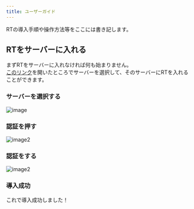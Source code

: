 ```yaml
---
title: ユーザーガイド
---
```

RTの導入手順や操作方法等をここには書き記します。

## RTをサーバーに入れる
まずRTをサーバーに入れなければ何も始まりません。  
[このリンク](https://app.dissoku.net/api/bots/716496407212589087/invite)を開いたところでサーバーを選択して、そのサーバーにRTを入れることができます。

### サーバーを選択する
![image](../../../assets/invite/1.jpg)

### 認証を押す
![image2](../../../assets/invite/2.jpg)

### 認証をする
![image2](../../../assets/invite/3.jpg)

### 導入成功
これで導入成功しました！
